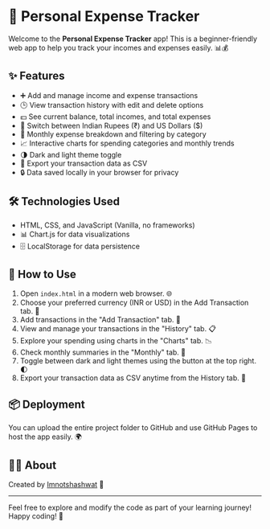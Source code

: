 # 💼 Personal Expense Tracker

Welcome to the **Personal Expense Tracker** app! This is a beginner-friendly web app to help you track your incomes and expenses easily. 📊💰

## ✨ Features

- ➕ Add and manage income and expense transactions
- 🕒 View transaction history with edit and delete options
- 💵 See current balance, total incomes, and total expenses
- 💱 Switch between Indian Rupees (₹) and US Dollars ($)
- 📅 Monthly expense breakdown and filtering by category
- 📈 Interactive charts for spending categories and monthly trends
- 🌗 Dark and light theme toggle
- 📁 Export your transaction data as CSV
- 🔒 Data saved locally in your browser for privacy

## 🛠️ Technologies Used

- HTML, CSS, and JavaScript (Vanilla, no frameworks)
- 📊 Chart.js for data visualizations
- 🗄️ LocalStorage for data persistence

## 🚀 How to Use

1. Open `index.html` in a modern web browser. 🌐
2. Choose your preferred currency (INR or USD) in the Add Transaction tab. 💱
3. Add transactions in the "Add Transaction" tab. 📝
4. View and manage your transactions in the "History" tab. 📋
5. Explore your spending using charts in the "Charts" tab. 📉
6. Check monthly summaries in the "Monthly" tab. 📆
7. Toggle between dark and light themes using the button at the top right. 🌓
8. Export your transaction data as CSV anytime from the History tab. 💾

## 📦 Deployment

You can upload the entire project folder to GitHub and use GitHub Pages to host the app easily. 🌍

## 🧑‍💻 About

Created by [Imnotshashwat](https://github.com/Imnotshashwat) 👋

---

Feel free to explore and modify the code as part of your learning journey! Happy coding! 🎉